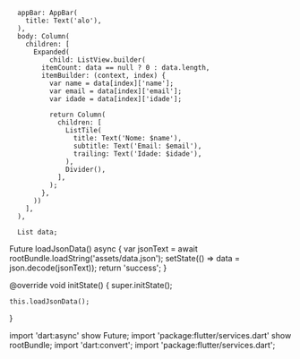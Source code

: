 
      appBar: AppBar(
        title: Text('alo'),
      ),
      body: Column(
        children: [
          Expanded(
              child: ListView.builder(
            itemCount: data == null ? 0 : data.length,
            itemBuilder: (context, index) {
              var name = data[index]['name'];
              var email = data[index]['email'];
              var idade = data[index]['idade'];

              return Column(
                children: [
                  ListTile(
                    title: Text('Nome: $name'),
                    subtitle: Text('Email: $email'),
                    trailing: Text('Idade: $idade'),
                  ),
                  Divider(),
                ],
              );
            },
          ))
        ],
      ),
    
      List data;

  Future<String> loadJsonData() async {
    var jsonText = await rootBundle.loadString('assets/data.json');
    setState(() => data = json.decode(jsonText));
    return 'success';
  }

  @override
  void initState() {
    super.initState();

    this.loadJsonData();
  }

  import 'dart:async' show Future;
import 'package:flutter/services.dart' show rootBundle;
import 'dart:convert';
import 'package:flutter/services.dart';